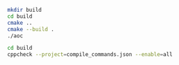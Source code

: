 ```bash
mkdir build
cd build
cmake ..
cmake --build .
./aoc
```

```bash
cd build
cppcheck --project=compile_commands.json --enable=all
```
